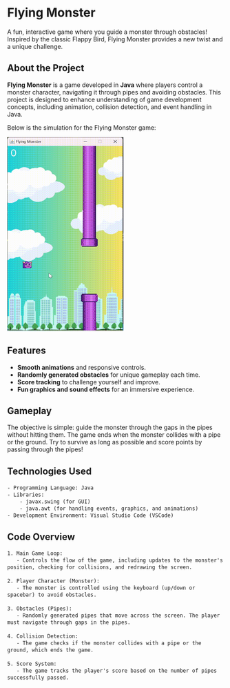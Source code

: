 # Flying Monster
A fun, interactive game where you guide a monster through obstacles! Inspired by the classic Flappy Bird, Flying Monster provides a new twist and a unique challenge.

## About the Project

**Flying Monster** is a game developed in **Java** where players control a monster character, navigating it through pipes and avoiding obstacles. This project is designed to enhance understanding of game development concepts, including animation, collision detection, and event handling in Java.

Below is the simulation for the Flying Monster game:

<img src="assets/game.gif" alt="Flying Monster Game GIF" width="270" height="450">

## Features

- **Smooth animations** and responsive controls.
- **Randomly generated obstacles** for unique gameplay each time.
- **Score tracking** to challenge yourself and improve.
- **Fun graphics and sound effects** for an immersive experience.

## Gameplay

The objective is simple: guide the monster through the gaps in the pipes without hitting them. The game ends when the monster collides with a pipe or the ground. Try to survive as long as possible and score points by passing through the pipes!

## Technologies Used

```text
- Programming Language: Java
- Libraries: 
    - javax.swing (for GUI)
    - java.awt (for handling events, graphics, and animations)
- Development Environment: Visual Studio Code (VSCode)
```
## Code Overview
```text
1. Main Game Loop:
   - Controls the flow of the game, including updates to the monster's position, checking for collisions, and redrawing the screen.

2. Player Character (Monster):
   - The monster is controlled using the keyboard (up/down or spacebar) to avoid obstacles.

3. Obstacles (Pipes):
   - Randomly generated pipes that move across the screen. The player must navigate through gaps in the pipes.

4. Collision Detection:
   - The game checks if the monster collides with a pipe or the ground, which ends the game.

5. Score System:
   - The game tracks the player's score based on the number of pipes successfully passed.
```

